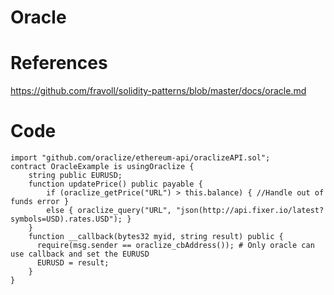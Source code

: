 # Oracle

# References
https://github.com/fravoll/solidity-patterns/blob/master/docs/oracle.md

# Code
```
import "github.com/oraclize/ethereum-api/oraclizeAPI.sol";
contract OracleExample is usingOraclize {
    string public EURUSD;
    function updatePrice() public payable {
        if (oraclize_getPrice("URL") > this.balance) { //Handle out of funds error }
        else { oraclize_query("URL", "json(http://api.fixer.io/latest?symbols=USD).rates.USD"); }
    }
    function __callback(bytes32 myid, string result) public {
      require(msg.sender == oraclize_cbAddress()); # Only oracle can use callback and set the EURUSD
      EURUSD = result;
    }
}
```
